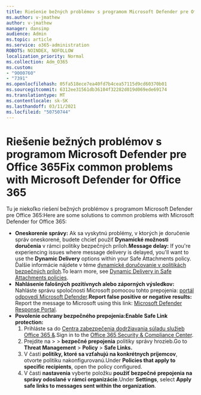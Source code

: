 ```yaml
---
title: Riešenie bežných problémov s programom Microsoft Defender pre Office 365
ms.author: v-jmathew
author: v-jmathew
manager: dansimp
audience: Admin
ms.topic: article
ms.service: o365-administration
ROBOTS: NOINDEX, NOFOLLOW
localization_priority: Normal
ms.collection: Adm_O365
ms.custom:
- "9000760"
- "7391"
ms.openlocfilehash: 05fa518ece7ea40fd7b4cea57115d9cd60370b01
ms.sourcegitcommit: 6312ee31561db36104f32282d019d069ede69174
ms.translationtype: MT
ms.contentlocale: sk-SK
ms.lasthandoff: 03/11/2021
ms.locfileid: "50750744"
---
```

# <a name="fix-common-problems-with-microsoft-defender-for-office-365"></a><span data-ttu-id="ba26c-102">Riešenie bežných problémov s programom Microsoft Defender pre Office 365</span><span class="sxs-lookup"><span data-stu-id="ba26c-102">Fix common problems with Microsoft Defender for Office 365</span></span>

<span data-ttu-id="ba26c-103">Tu je niekoľko riešení bežných problémov s programom Microsoft Defender pre Office 365:</span><span class="sxs-lookup"><span data-stu-id="ba26c-103">Here are some solutions to common problems with Microsoft Defender for Office 365:</span></span>

- <span data-ttu-id="ba26c-104">**Oneskorenie správy:** Ak sa vyskytnú problémy, v ktorých je doručenie správ oneskorené, budete chcieť použiť **Dynamické možnosti doručenia** v rámci politiky bezpečných príloh.</span><span class="sxs-lookup"><span data-stu-id="ba26c-104">**Message delay:** If you're experiencing issues where message delivery is delayed, you'll want to use the **Dynamic Delivery** options within your Safe Attachments policy.</span></span> <span data-ttu-id="ba26c-105">Ďalšie informácie nájdete v téme [dynamické doručovanie v politikách bezpečných príloh](https://go.microsoft.com/fwlink/?linkid=2094106).</span><span class="sxs-lookup"><span data-stu-id="ba26c-105">To learn more, see [Dynamic Delivery in Safe Attachments policies](https://go.microsoft.com/fwlink/?linkid=2094106).</span></span>
- <span data-ttu-id="ba26c-106">**Nahlásenie falošných pozitívnych alebo záporných výsledkov:** Nahláste správu spoločnosti Microsoft pomocou tohto prepojenia: [portál odpovedí Microsoft Defender](https://go.microsoft.com/fwlink/?linkid=2092835).</span><span class="sxs-lookup"><span data-stu-id="ba26c-106">**Report false positive or negative results:** Report the message to Microsoft using this link: [Microsoft Defender Response Portal](https://go.microsoft.com/fwlink/?linkid=2092835).</span></span>
- <span data-ttu-id="ba26c-107">**Povolenie ochrany bezpečného prepojenia:**</span><span class="sxs-lookup"><span data-stu-id="ba26c-107">**Enable Safe Link protection:**</span></span>
    1. <span data-ttu-id="ba26c-108">Prihláste sa do [Centra zabezpečenia dodržiavania súladu služieb Office 365 &](https://go.microsoft.com/fwlink/p/?linkid=2077143).</span><span class="sxs-lookup"><span data-stu-id="ba26c-108">Sign in to the [Office 365 Security & Compliance Center](https://go.microsoft.com/fwlink/p/?linkid=2077143).</span></span>
    2. <span data-ttu-id="ba26c-109">Prejdite na   >    >  **bezpečné prepojenia** politiky správy hrozieb.</span><span class="sxs-lookup"><span data-stu-id="ba26c-109">Go to **Threat Management** > **Policy** > **Safe Links.**</span></span>
    3. <span data-ttu-id="ba26c-110">V časti **politiky, ktoré sa vzťahujú na konkrétnych príjemcov**, otvorte politiku nakonfigurovanú.</span><span class="sxs-lookup"><span data-stu-id="ba26c-110">Under **Policies that apply to specific recipients**, open the policy configured.</span></span>
    4. <span data-ttu-id="ba26c-111">V časti **nastavenia** vyberte položku **použiť bezpečné prepojenia na správy odoslané v rámci organizácie**.</span><span class="sxs-lookup"><span data-stu-id="ba26c-111">Under **Settings**, select **Apply safe links to messages sent within the organization**.</span></span>
